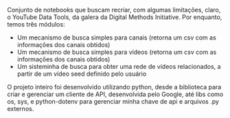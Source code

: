 Conjunto de notebooks que buscam recriar, com algumas limitações, claro, o YouTube Data Tools, da galera da Digital Methods Initiative. Por enquanto, temos três módulos:

- Um mecanismo de busca simples para canais (retorna um csv com as informações dos canais obtidos)
- Um mecanismo de busca simples para vídeos (retorna um csv com as informações dos canais obtidos)
- Um sisteminha de busca para obter uma rede de vídeos relacionados, a partir de um vídeo seed definido pelo usuário

O projeto inteiro foi desenvolvido utilizando python, desde a biblioteca para criar e gerenciar um cliente de API, desenvolvida pelo Google, até libs como os, sys, e python-dotenv para gerenciar minha chave de api e arquivos .py externos. 
